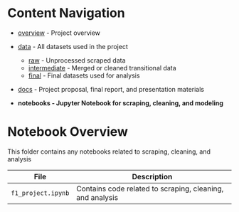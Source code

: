 # Content Navigation

- [overview](../README.md) - Project overview

- [data](../data/README.md) - All datasets used in the project
  - [raw](../data/raw/README.md) - Unprocessed scraped data
  - [intermediate](../data/intermediate/README.md) - Merged or cleaned transitional data
  - [final](../data/final/README.md) - Final datasets used for analysis
- [docs](../docs/README.md) - Project proposal, final report, and presentation materials
- **notebooks - Jupyter Notebook for scraping, cleaning, and modeling**

# Notebook Overview

This folder contains any notebooks related to scraping, cleaning, and analysis

| File               | Description                                               |
| ------------------ | --------------------------------------------------------- |
| `f1_project.ipynb` | Contains code related to scraping, cleaning, and analysis |
